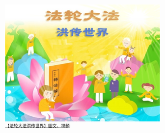 
<tr>
        <td width="640"><img src="gm/img/fldfhao.jpg"></td>

</tr>
<tr>
        <td><a href="https://github.com/3fmd/gm/blob/master/gm/epub/fldfhao.epub?raw=true">【法轮大法洪传世界】圖文、視頻</a></td>
</tr>
